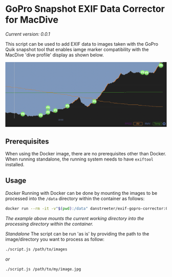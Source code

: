 # GoPro Snapshot EXIF Data Corrector for MacDive

_Current version: *0.0.1*_

This script can be used to add EXIF data to images taken with the GoPro Quik snapshot tool that enables iamge marker compatibility with the MacDive 'dive profile' display as shown below.

![alt text](./docs/macdive_profile.png "MacDive Dive Profile with image markers")

## Prerequisites

When using the Docker image, there are no prerequisites other than Docker.
When running standalone, the running system needs to have `exiftool` installed.

## Usage

*Docker*
Running with Docker can be done by mounting the images to be processed into the `/data` directory within the container as follows:

```bash
docker run --rm -it -v"$(pwd):/data" danstreeter/exif-gopro-corrector:0.0.1
```

_The example above mounts the current working directory into the processing directory within the container._

*Standalone*
The script can be run 'as is' by providing the path to the image/directory you want to process as follow:

```bash
./script.js /path/to/images
```

_or_

```bash
./script.js /path/to/my/image.jpg
```
